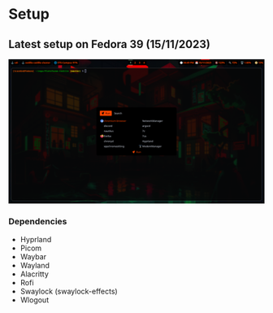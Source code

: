 # Setup

## Latest setup on Fedora 39 (15/11/2023)

![setup](pictures/setup_15_11_2023.png)

### Dependencies

- Hyprland
- Picom
- Waybar
- Wayland
- Alacritty
- Rofi
- Swaylock (swaylock-effects)
- Wlogout